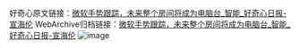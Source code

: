 好奇心原文链接：[微软手势跟踪，未来整个房间将成为电脑台_智能_好奇心日报-宣海伦](https://www.qdaily.com/articles/8896.html)
WebArchive归档链接：[微软手势跟踪，未来整个房间将成为电脑台_智能_好奇心日报-宣海伦](http://web.archive.org/web/20190623153631/https://www.qdaily.com/articles/8896.html)
![image](http://ww3.sinaimg.cn/large/007d5XDply1g3vdz7txofj30u03587wh)